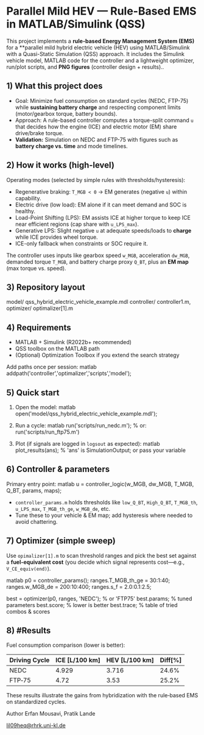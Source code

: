 # Parallel Mild HEV — Rule-Based EMS in MATLAB/Simulink (QSS)

This project implements a **rule-based Energy Management System (EMS)** for a **parallel mild hybrid electric vehicle (HEV) using MATLAB/Simulink with a Quasi-Static Simulation (QSS) approach. It includes the Simulink vehicle model, MATLAB code for the controller and a lightweight optimizer, run/plot scripts, and **PNG figures** (controller design + results)..


## 1) What this project does

- Goal: Minimize fuel consumption on standard cycles (NEDC, FTP-75) while **sustaining battery charge** and respecting component limits (motor/gearbox torque, battery bounds).
- Approach: A rule-based controller computes a torque-split command `u` that decides how the engine (ICE) and electric motor (EM) share drive/brake torque.
- **Validation:** Simulation on NEDC and FTP-75 with figures such as **battery charge vs. time** and mode timelines.


## 2) How it works (high-level)

Operating modes (selected by simple rules with thresholds/hysteresis):
- Regenerative braking: `T_MGB < 0` → EM generates (negative `u`) within capability.
- Electric drive (low load): EM alone if it can meet demand and SOC is healthy.
- Load-Point Shifting (LPS): EM assists ICE at higher torque to keep ICE near efficient regions (cap share with `u_LPS_max`).
- Generative LPS: Slight negative `u` at adequate speeds/loads to **charge** while ICE provides wheel torque.
- ICE-only fallback when constraints or SOC require it.

The controller uses inputs like gearbox speed `w_MGB`, acceleration `dw_MGB`, demanded torque `T_MGB`, and battery charge proxy `Q_BT`, plus an **EM map** (max torque vs. speed).


## 3) Repository layout

model/      qss_hybrid_electric_vehicle_example.mdl
controller/ controller1.m, 
optimizer/  optimalizer[1].m


## 4) Requirements

- MATLAB + Simulink (R2022b+ recommended)  
- QSS toolbox on the MATLAB path  
- (Optional) Optimization Toolbox if you extend the search strategy

Add paths once per session:
matlab
addpath('controller','optimalizer','scripts','model');


## 5) Quick start

1. Open the model:
   matlab
   open('model/qss_hybrid_electric_vehicle_example.mdl');
   
2. Run a cycle:
   matlab
   run('scripts/run_nedc.m');   % or: run('scripts/run_ftp75.m')
   
3. Plot (if signals are logged in `logsout` as expected):
   matlab
   plot_results(ans);   % 'ans' is SimulationOutput; or pass your variable
   

## 6) Controller & parameters

Primary entry point:
matlab
u = controller_logic(w_MGB, dw_MGB, T_MGB, Q_BT, params, maps);

- `controller_params.m` holds thresholds like `low_Q_BT`, `High_Q_BT`, `T_MGB_th`, `u_LPS_max`, `T_MGB_th_ge`, `w_MGB_de`, etc.  
- Tune these to your vehicle & EM map; add hysteresis where needed to avoid chattering.


## 7) Optimizer (simple sweep)

Use `opimalizer[1].m` to scan threshold ranges and pick the best set against a **fuel-equivalent cost** (you decide which signal represents cost—e.g., `V_CE_equiv(end)`).

matlab
p0 = controller_params();
ranges.T_MGB_th_ge = 30:1:40;
ranges.w_MGB_de    = 200:10:400;
ranges.s_f         = 2.0:0.1:2.5;

best = optimizer(p0, ranges, 'NEDC');   % or 'FTP75'
best.params;   % tuned parameters
best.score;    % lower is better
best.trace;    % table of tried combos & scores

## 8) #Results 

Fuel consumption comparison (lower is better):

| Driving Cycle | ICE [L/100 km] | HEV [L/100 km]  | Diff[%]|
|---------------|-----------------|----------------|--------|
| NEDC          | 4.929           | 3.716          | 24.6%  |
| FTP‑75        | 4.72            | 3.53           | 25.2%  |

These results illustrate the gains from hybridization with the rule‑based EMS on standardized cycles.

Author
Erfan Mousavi, Pratik Lande

lil09heq@rhrk.uni-kl.de
